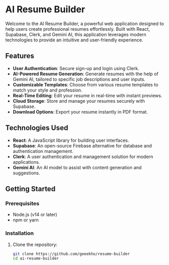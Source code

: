 # AI Resume Builder

Welcome to the AI Resume Builder, a powerful web application designed to help users create professional resumes effortlessly. Built with React, Supabase, Clerk, and Gemini AI, this application leverages modern technologies to provide an intuitive and user-friendly experience.

## Features

- **User Authentication**: Secure sign-up and login using Clerk.
- **AI-Powered Resume Generation**: Generate resumes with the help of Gemini AI, tailored to specific job descriptions and user inputs.
- **Customizable Templates**: Choose from various resume templates to match your style and profession.
- **Real-Time Editing**: Edit your resume in real-time with instant previews.
- **Cloud Storage**: Store and manage your resumes securely with Supabase.
- **Download Options**: Export your resume instantly in PDF format.

## Technologies Used

- **React**: A JavaScript library for building user interfaces.
- **Supabase**: An open-source Firebase alternative for database and authentication management.
- **Clerk**: A user authentication and management solution for modern applications.
- **Gemini AI**: An AI model to assist with content generation and suggestions.

## Getting Started

### Prerequisites

- Node.js (v14 or later)
- npm or yarn

### Installation

1. Clone the repository:
   ```bash
   git clone https://github.com/geeekho/resume-builder
   cd ai-resume-builder
